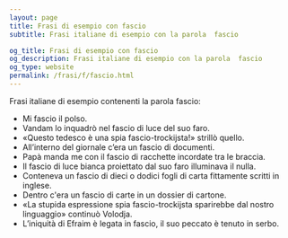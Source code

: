 ```yaml
---
layout: page
title: Frasi di esempio con fascio 
subtitle: Frasi italiane di esempio con la parola  fascio

og_title: Frasi di esempio con fascio 
og_description: Frasi italiane di esempio con la parola  fascio
og_type: website
permalink: /frasi/f/fascio.html
---
```


Frasi italiane di esempio contenenti la parola fascio:


- Mi fascio il polso.
- Vandam lo inquadrò nel fascio di luce del suo faro.
- «Questo tedesco è una spia fascio-trockijsta!» strillò quello.
- All’interno del giornale c’era un fascio di documenti.
- Papà manda me con il fascio di racchette incordate tra le braccia.
- Il fascio di luce bianca proiettato dal suo faro illuminava il nulla.
- Conteneva un fascio di dieci o dodici fogli di carta fittamente scritti in inglese.
- Dentro c'era un fascio di carte in un dossier di cartone.
- «La stupida espressione spia fascio-trockijsta sparirebbe dal nostro linguaggio» continuò Volodja.
- L’iniquità di Efraim è legata in fascio, il suo peccato è tenuto in serbo.
